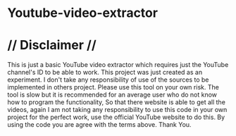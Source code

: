 # Youtube-video-extractor

# ******// Disclaimer //******

This is just a basic YouTube video extractor which requires just the YouTube channel's ID to be able to work. This project was just created as an experiment. I don't take any responsibility of use of the sources to be implemented in others project. Please use this tool on your own risk. The tool is slow but it is recommended for an average user who do not know how to program the functionality, So that there website is able to get all the videos, again I am not taking any responsibility to use this code in your own project for the perfect work, use the official YouTube website to do this.
By using the code you are agree with the terms above.
Thank You.
